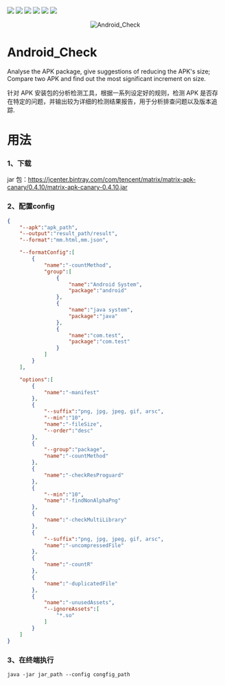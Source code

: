<a href="https://travis-ci.org/onevcat/FengNiao"><img src="https://img.shields.io/travis/onevcat/FengNiao/master.svg"></a>
<a href="https://swift.org/package-manager/"><img src="https://img.shields.io/badge/swift-4.0-brightgreen.svg"/></a>
<a href="https://swift.org/package-manager/"><img src="https://img.shields.io/badge/SPM-ready-orange.svg"></a>
<a href="https://raw.githubusercontent.com/onevcat/Kingfisher/master/LICENSE"><img src="https://img.shields.io/cocoapods/l/Kingfisher.svg?style=flat"></a>
<a href="https://swift.org/package-manager/"><img src="https://img.shields.io/badge/platform-macos%20|%20Linux-blue.svg"/></a>
<a href="https://codecov.io/gh/onevcat/Hedwig"><img src="https://codecov.io/gh/onevcat/Hedwig/branch/master/graph/badge.svg"/></a>
</p>

<p align="center">
<img src="https://github.com/xinzhen2015/Android_Check/blob/master/Android_package_check/WechatIMG28.png" alt="Android_Check" title="Android_Check"/>
</p>



# Android_Check
Analyse the APK package, give suggestions of reducing the APK's size; Compare two APK and find out the most significant increment on size.

针对 APK 安装包的分析检测工具，根据一系列设定好的规则，检测 APK 是否存在特定的问题，并输出较为详细的检测结果报告，用于分析排查问题以及版本追踪.


# 用法


### 1、下载

jar 包：https://jcenter.bintray.com/com/tencent/matrix/matrix-apk-canary/0.4.10/matrix-apk-canary-0.4.10.jar  

### 2、配置config

```json
{
    "--apk":"apk_path",
    "--output":"result_path/result",
    "--format":"mm.html,mm.json",

    "--formatConfig":[
        {
            "name":"-countMethod",
            "group":[
                {
                    "name":"Android System",
                    "package":"android"
                },
                {
                    "name":"java system",
                    "package":"java"
                },
                {
                    "name":"com.test",
                    "package":"com.test"
                }
            ]
        }
    ],

    "options":[
        {
            "name":"-manifest"
        },
        {
            "--suffix":"png, jpg, jpeg, gif, arsc",
            "--min":"10",
            "name":"-fileSize",
            "--order":"desc"
        },
        {
            "--group":"package",
            "name":"-countMethod"
        },
        {
            "name":"-checkResProguard"
        },
        {
            "--min":"10",
            "name":"-findNonAlphaPng"
        },
        {
            "name":"-checkMultiLibrary"
        },
        {
            "--suffix":"png, jpg, jpeg, gif, arsc",
            "name":"-uncompressedFile"
        },
        {
            "name":"-countR"
        },
        {
            "name":"-duplicatedFile"
        },
        {
            "name":"-unusedAssets",
            "--ignoreAssets":[
                "*.so"
            ]
        }
    ]
}
```

### 3、在终端执行 

```
java -jar jar_path --config congfig_path
```

